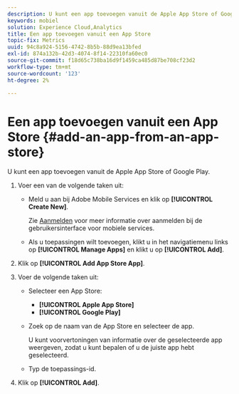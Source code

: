```yaml
---
description: U kunt een app toevoegen vanuit de Apple App Store of Google Play.
keywords: mobiel
solution: Experience Cloud,Analytics
title: Een app toevoegen vanuit een App Store
topic-fix: Metrics
uuid: 94c8a924-5156-4742-8b5b-88d9ea13bfed
exl-id: 874a132b-42d3-4074-8f14-22310fa60ec0
source-git-commit: f18d65c738ba16d9f1459ca485d87be708cf23d2
workflow-type: tm+mt
source-wordcount: '123'
ht-degree: 2%

---
```


# Een app toevoegen vanuit een App Store {#add-an-app-from-an-app-store}

U kunt een app toevoegen vanuit de Apple App Store of Google Play.

1. Voer een van de volgende taken uit:

   * Meld u aan bij Adobe Mobile Services en klik op **[!UICONTROL Create New]**.

      Zie [Aanmelden](/help/using/gs/gs-signin.md) voor meer informatie over aanmelden bij de gebruikersinterface voor mobiele services.

   * Als u toepassingen wilt toevoegen, klikt u in het navigatiemenu links op **[!UICONTROL Manage Apps]** en klikt u op **[!UICONTROL Add]**.

1. Klik op **[!UICONTROL Add App Store App]**.
1. Voer de volgende taken uit:

   * Selecteer een App Store:
      * **[!UICONTROL Apple App Store]**
      * **[!UICONTROL Google Play]**
   * Zoek op de naam van de App Store en selecteer de app.

      U kunt voorvertoningen van informatie over de geselecteerde app weergeven, zodat u kunt bepalen of u de juiste app hebt geselecteerd.

   * Typ de toepassings-id.


1. Klik op **[!UICONTROL Add]**.

